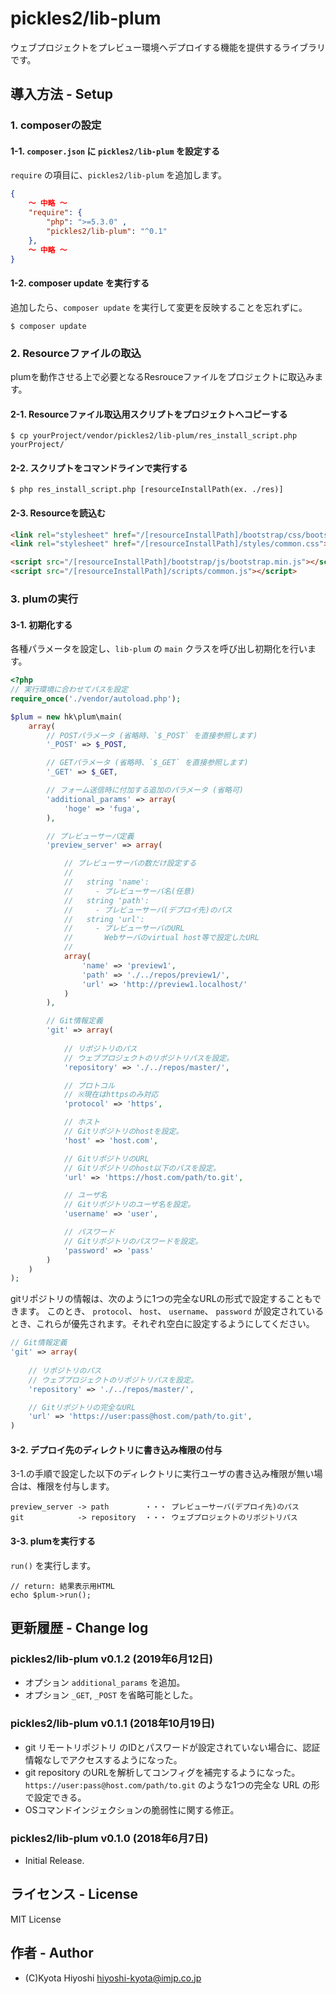 pickles2/lib-plum
======================

ウェブプロジェクトをプレビュー環境へデプロイする機能を提供するライブラリです。

## 導入方法 - Setup

### 1. composerの設定

#### 1-1. `composer.json` に `pickles2/lib-plum` を設定する

`require` の項目に、`pickles2/lib-plum` を追加します。

```json
{
	〜 中略 〜
    "require": {
        "php": ">=5.3.0" ,
        "pickles2/lib-plum": "^0.1"
    },
	〜 中略 〜
}
```

#### 1-2. composer update を実行する

追加したら、`composer update` を実行して変更を反映することを忘れずに。

```
$ composer update
```

### 2. Resourceファイルの取込

plumを動作させる上で必要となるResrouceファイルをプロジェクトに取込みます。


#### 2-1. Resourceファイル取込用スクリプトをプロジェクトへコピーする

```
$ cp yourProject/vendor/pickles2/lib-plum/res_install_script.php yourProject/
```

#### 2-2. スクリプトをコマンドラインで実行する

```
$ php res_install_script.php [resourceInstallPath(ex. ./res)]
```

#### 2-3. Resourceを読込む

```html
<link rel="stylesheet" href="/[resourceInstallPath]/bootstrap/css/bootstrap.min.css">
<link rel="stylesheet" href="/[resourceInstallPath]/styles/common.css">

<script src="/[resourceInstallPath]/bootstrap/js/bootstrap.min.js"></script>
<script src="/[resourceInstallPath]/scripts/common.js"></script>
```

### 3. plumの実行

#### 3-1. 初期化する

各種パラメータを設定し、`lib-plum` の `main` クラスを呼び出し初期化を行います。

```php
<?php
// 実行環境に合わせてパスを設定
require_once('./vendor/autoload.php');

$plum = new hk\plum\main(
	array(
		// POSTパラメータ (省略時、`$_POST` を直接参照します)
		'_POST' => $_POST,

		// GETパラメータ (省略時、`$_GET` を直接参照します)
		'_GET' => $_GET,

		// フォーム送信時に付加する追加のパラメータ (省略可)
		'additional_params' => array(
			'hoge' => 'fuga',
		),

		// プレビューサーバ定義
		'preview_server' => array(

			// プレビューサーバの数だけ設定する
			//
			//   string 'name':
			//     - プレビューサーバ名(任意)
			//   string 'path':
			//     - プレビューサーバ(デプロイ先)のパス
			//   string 'url':
			//     - プレビューサーバのURL
			//       Webサーバのvirtual host等で設定したURL
			//
			array(
				'name' => 'preview1',
				'path' => './../repos/preview1/',
				'url' => 'http://preview1.localhost/'
			)
		),

		// Git情報定義
		'git' => array(
			
			// リポジトリのパス
			// ウェブプロジェクトのリポジトリパスを設定。
			'repository' => './../repos/master/',

			// プロトコル
			// ※現在はhttpsのみ対応
			'protocol' => 'https',

			// ホスト
			// Gitリポジトリのhostを設定。
			'host' => 'host.com',

			// GitリポジトリのURL
			// Gitリポジトリのhost以下のパスを設定。
			'url' => 'https://host.com/path/to.git',

			// ユーザ名
			// Gitリポジトリのユーザ名を設定。
			'username' => 'user',

			// パスワード
			// Gitリポジトリのパスワードを設定。
			'password' => 'pass'
		)
	)
);
```

gitリポジトリの情報は、次のように1つの完全なURLの形式で設定することもできます。
このとき、 `protocol`、 `host`、 `username`、 `password` が設定されているとき、これらが優先されます。それぞれ空白に設定するようにしてください。

```php
// Git情報定義
'git' => array(
	
	// リポジトリのパス
	// ウェブプロジェクトのリポジトリパスを設定。
	'repository' => './../repos/master/',

	// Gitリポジトリの完全なURL
	'url' => 'https://user:pass@host.com/path/to.git',
)
```



#### 3-2. デプロイ先のディレクトリに書き込み権限の付与

3-1.の手順で設定した以下のディレクトリに実行ユーザの書き込み権限が無い場合は、権限を付与します。
```
preview_server -> path        ・・・ プレビューサーバ(デプロイ先)のパス
git            -> repository  ・・・ ウェブプロジェクトのリポジトリパス
```

#### 3-3. plumを実行する

`run()` を実行します。

```
// return: 結果表示用HTML
echo $plum->run();
```

## 更新履歴 - Change log

### pickles2/lib-plum v0.1.2 (2019年6月12日)

- オプション `additional_params` を追加。
- オプション `_GET`, `_POST` を省略可能とした。

### pickles2/lib-plum v0.1.1 (2018年10月19日)

- git リモートリポジトリ のIDとパスワードが設定されていない場合に、認証情報なしでアクセスするようになった。
- git repository のURLを解析してコンフィグを補完するようになった。 `https://user:pass@host.com/path/to.git` のような1つの完全な URL の形で設定できる。
- OSコマンドインジェクションの脆弱性に関する修正。

### pickles2/lib-plum v0.1.0 (2018年6月7日)

- Initial Release.


## ライセンス - License
MIT License

## 作者 - Author
- (C)Kyota Hiyoshi hiyoshi-kyota@imjp.co.jp
